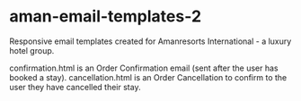 # aman-email-templates-2

Responsive email templates created for Amanresorts International - a luxury hotel group.

confirmation.html is an Order Confirmation email (sent after the user has booked a stay).
cancellation.html is an Order Cancellation to confirm to the user they have cancelled their stay.
